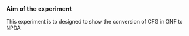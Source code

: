 ### Aim of the experiment
This experiment is to designed to show the conversion of  CFG in GNF to NPDA
